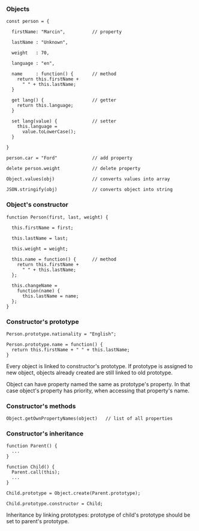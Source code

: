 ### Objects

```
const person = {

  firstName: "Marcin",          // property

  lastName : "Unknown",

  weight   : 70,

  language : "en",

  name     : function() {       // method
    return this.firstName +
      " " + this.lastName;
  }

  get lang() {                  // getter
    return this.language;
  }

  set lang(value) {             // setter
    this.language =
      value.toLowerCase();
  }

}

person.car = "Ford"             // add property

delete person.weight            // delete property

Object.values(obj)              // converts values into array

JSON.stringify(obj)             // converts object into string
```

### Object's constructor

```
function Person(first, last, weight) {

  this.firstName = first;

  this.lastName = last;

  this.weight = weight;

  this.name = function() {      // method
    return this.firstName +
      " " + this.lastName;
  };

  this.changeName =
    function(name) {
      this.lastName = name;
  };
}
```

### Constructor's prototype

```
Person.prototype.nationality = "English";

Person.prototype.name = function() {
  return this.firstName + " " + this.lastName;
}
```

Every object is linked to constructor's prototype. If prototype is assigned to new object, objects already created are still linked to old prototype.

Object can have property named the same as prototype's property. In that case object's property has priority, when accessing that property's name.

### Constructor's methods

```
Object.getOwnPropertyNames(object)   // list of all properties
```

### Constructor's inheritance

```
function Parent() {
  ...
}

function Child() {
  Parent.call(this);
  ...
}

Child.prototype = Object.create(Parent.prototype);

Child.prototype.constructor = Child;

```

Inheritance by linking prototypes: prototype of child's prototype should be set to parent's prototype.

